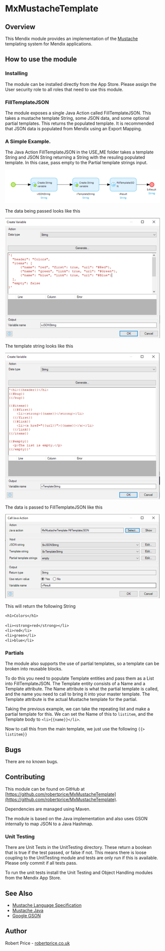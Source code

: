# MxMustacheTemplate

## Overview

This Mendix module provides an implementation of the [Mustache](https://mustache.github.io/) templating system for Mendix applications. 

## How to use the module

### Installing

The module can be installed directly from the App Store. Please assign the User security role to all roles that need to use this module.

### FillTemplateJSON

The module exposes a single Java Action called FillTemplateJSON. This takes a mustache template String, some JSON data, and some optional partial templates. This returns the populated template. It is recommended that JSON data is populated from Mendix using an Export Mapping. 

### A Simple Example.

The Java Action FillTemplateJSON in the USE_ME folder takes a template String and JSON String returning a String with the resuling populated template. In this case, pass empty to the Partial template strings input.

![A simple example microflow calling FillTemplateJSON](assets/simplemicroflow.png "How to call FillTemplateJSON")

The data being passed looks like this

![JSON String data](assets/vJSONString.png)

The template string looks like this

![Template String](assets/vTemplateString.png)

The data is passed to FillTemplateJSON like this

![Calling FillTemplateJSON](assets/FillTemplateJSON.png)

This will return the following String

    <h1>Colors</h1>

    <li><strong>red</strong></li>
    <li>red</li>
    <li>green</li>
    <li>blue</li>

### Partials

The module also supports the use of partial templates, so a template can be broken into reusable blocks.

To do this you need to populate Template entities and pass them as a List into FillTemplateJSON. The Template entity consists of a Name and a Template attribute. The Name attribute is what the partial template is called, and the name you need to call to bring it into your master template. The Template attribute is the actual Mustache template for the partial.

Taking the previous example, we can take the repeating list and make a partial template for this. We can set the Name of this to `listitem`, and the Template body to `<li>{{name}}</li>`.

Now to call this from the main template, we just use the following `{{> listitem}}`


## Bugs

There are no known bugs.

## Contributing

This module can be found on GitHub at [https://github.com/robertprice/MxMustacheTemplate](https://github.com/robertprice/MxMustacheTemplate).

Dependencies are managed using Maven.

The module is based on the Java implementation and also uses GSON internally to map JSON to a Java Hashmap.

### Unit Testing

There are Unit Tests in the UnitTesting directory. These return a boolean that is true if the test passed, or false if not. This means there is loose coupling to the UnitTesting module and tests are only run if this is available. Please only commit if all tests pass.

To run the unit tests install the Unit Testing and Object Handling modules from the Mendix App Store.

## See Also

* [Mustache Language Specification](https://mustache.github.io/mustache.5.html)
* [Mustache Java](https://github.com/spullara/mustache.java)
* [Google GSON](https://github.com/google/gson)

## Author

Robert Price - [robertprice.co.uk](https://www.robertprice.co.uk)